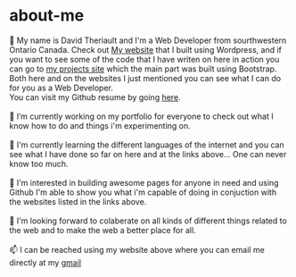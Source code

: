# about-me
👋 My name is David Theriault and I'm a Web Developer from sourthwestern Ontario Canada. Check out <a href="http://davidtheriault.ca">My website</a> that I built using Wordpress, and if you want to see some of the code that I have writen on here in action you can go to <a href="http://projects.davidtheriault.ca">my projects site</a> which the main part was built using Bootstrap. Both here and on the websites I just mentioned you can see what I can do for you as a Web Developer.<br/>
You can visit my Github resume by going <a href="https://resume.github.io/?David-Theriault">here</a>.<br/>
<br/>
🔭 I’m currently working on my portfolio for everyone to check out what I know how to do and things i'm experimenting on.<br/>
<br/>
🌱 I'm currently learning the different languages of the internet and you can see what I have done so far on here and at the links above... One can never know too much.<br/>
<br/>
👀 I'm interested in building awesome pages for anyone in need and using Github I'm able to show you what i'm capable of doing in conjuction with the websites listed in the links above.<br/>
<br/>
👯 I'm looking forward to colaberate on all kinds of different things related to the web and to make the web a better place for all.<br/>
<br/>
📫 I can be reached using my website above where you can email me directly at my <a href="mailto:dayvidca@gmail.com">gmail</a>
